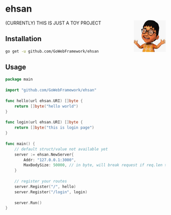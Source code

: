 # ehsan

<img align="right" width="100" height="100" src="https://raw.githubusercontent.com/GoWebFramework/ehsan/master/ehsan.png">

(CURRENTLY) THIS IS JUST A TOY PROJECT 

## Installation

```bash
go get -u github.com/GoWebFramework/ehsan
```

## Usage

```go
package main

import "github.com/GoWebFramework/ehsan"

func hello(url ehsan.URI) []byte {
	return []byte("hello world")
}

func login(url ehsan.URI) []byte {
	return []byte("this is login page")
}

func main() {
	// default struct/value not available yet
	server := ehsan.NewServer{
		Addr: "127.0.0.1:3000",
		MaxBodySize: 50000, // in byte, will break request if req.len > MaxBodySize
	}

	// register your routes
	server.Register("/", hello)
	server.Register("/login", login)

	server.Run()
}
```